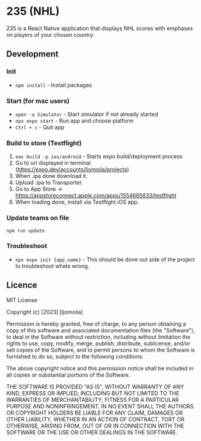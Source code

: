 # 235 (NHL)

235 is a React Native application that displays NHL scores with emphases on players of your chosen country.

## Development

### Init

- `npm install` - Install packages

### Start (for mac users)

- `open -a Simulator` - Start simulator if not already started
- `npx expo start` - Run app and choose platform
- `Ctrl + c` - Quit app

### Build to store (Testflight)

1. `eas build -p ios/android` - Starts expo build/deployment process
2. Go to url displayed in terminal (https://expo.dev/accounts/ljomoila/projects)
3. When .ipa done download it.
4. Upload .ipa to Transporter.
5. Go to App Store -> https://appstoreconnect.apple.com/apps/1554665833/testflight
6. When loading done, install via Testflight iOS app.

### Update teams on file

`npm run update`

### Troubleshoot

- `npx expo init {app_name}` - This should be done out side of the project to troubleshoot whats wrong.

## Licence

MIT License

Copyright (c) [2023] [ljomoila]

Permission is hereby granted, free of charge, to any person obtaining a copy
of this software and associated documentation files (the "Software"), to deal
in the Software without restriction, including without limitation the rights
to use, copy, modify, merge, publish, distribute, sublicense, and/or sell
copies of the Software, and to permit persons to whom the Software is
furnished to do so, subject to the following conditions:

The above copyright notice and this permission notice shall be included in all
copies or substantial portions of the Software.

THE SOFTWARE IS PROVIDED "AS IS", WITHOUT WARRANTY OF ANY KIND, EXPRESS OR
IMPLIED, INCLUDING BUT NOT LIMITED TO THE WARRANTIES OF MERCHANTABILITY,
FITNESS FOR A PARTICULAR PURPOSE AND NONINFRINGEMENT. IN NO EVENT SHALL THE
AUTHORS OR COPYRIGHT HOLDERS BE LIABLE FOR ANY CLAIM, DAMAGES OR OTHER
LIABILITY, WHETHER IN AN ACTION OF CONTRACT, TORT OR OTHERWISE, ARISING FROM,
OUT OF OR IN CONNECTION WITH THE SOFTWARE OR THE USE OR OTHER DEALINGS IN THE
SOFTWARE.
